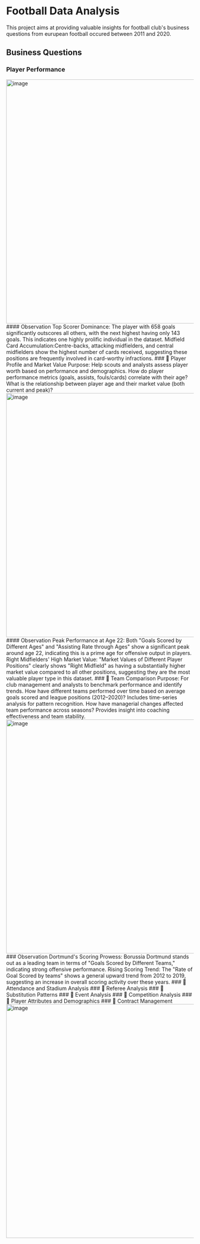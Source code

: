 # Football Data Analysis 
This project aims at providing valuable insights for football club's business questions from eurupean football occured between 2011 and 2020.
## Business Questions
### Player Performance
<img width="1287" height="655" alt="image" src="https://github.com/user-attachments/assets/087ba9b9-797a-44da-b904-f9b6b14db731" />
#### Observation
Top Scorer Dominance: The player with 658 goals significantly outscores all others, with the next highest having only 143 goals. This indicates one highly prolific individual in the dataset.
Midfield Card Accumulation:Centre-backs, attacking midfielders, and central midfielders show the highest number of cards received, suggesting these positions are frequently involved in card-worthy infractions.
### 🔹 Player Profile and Market Value
Purpose: Help scouts and analysts assess player worth based on performance and demographics.
How do player performance metrics (goals, assists, fouls/cards) correlate with their age?
What is the relationship between player age and their market value (both current and peak)?
<img width="1287" height="655" alt="image" src="https://github.com/user-attachments/assets/7dd1cc04-4bb1-429d-9baa-20a97cd3b076" />
#### Observation
Peak Performance at Age 22: Both "Goals Scored by Different Ages" and "Assisting Rate through Ages" show a significant peak around age 22, indicating this is a prime age for offensive output in players.
Right Midfielders' High Market Value: "Market Values of Different Player Positions" clearly shows "Right Midfield" as having a substantially higher market value compared to all other positions, suggesting they are the most valuable player type in this dataset.
### 🔹 Team Comparison
Purpose: For club management and analysts to benchmark performance and identify trends.
How have different teams performed over time based on average goals scored and league positions (2012–2020)?
Includes time-series analysis for pattern recognition.
How have managerial changes affected team performance across seasons?
Provides insight into coaching effectiveness and team stability.
<img width="1281" height="628" alt="image" src="https://github.com/user-attachments/assets/5e32480d-12a5-4b25-953f-83c4642fe06e" />
### Observation
Dortmund's Scoring Prowess: Borussia Dortmund stands out as a leading team in terms of "Goals Scored by Different Teams," indicating strong offensive performance.
Rising Scoring Trend: The "Rate of Goal Scored by teams" shows a general upward trend from 2012 to 2019, suggesting an increase in overall scoring activity over these years.
### 🔹 Attendance and Stadium Analysis
### 🔹 Referee Analysis
### 🔹 Substitution Patterns
### 🔹 Event Analysis
### 🔹 Competition Analysis
### 🔹 Player Attributes and Demographics
### 🔹 Contract Management

<img width="1274" height="628" alt="image" src="https://github.com/user-attachments/assets/699d2904-d87a-43b6-92c6-a760646227c6" />


